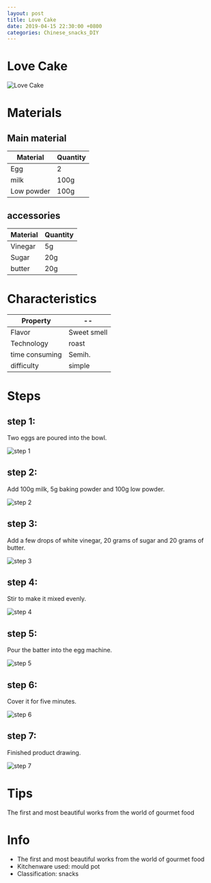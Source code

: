 ```yaml
---
layout: post
title: Love Cake
date: 2019-04-15 22:30:00 +0800
categories: Chinese_snacks_DIY
---
```


# Love Cake

![Love Cake]({{site.baseurl}}/img/402211/402211.jpg)

# Materials


## Main material

Material|Quantity
--|--
Egg|2
milk|100g
Low powder|100g

## accessories

Material|Quantity
--|--
Vinegar|5g
Sugar|20g
butter|20g

# Characteristics

Property|--
--|--
Flavor|Sweet smell
Technology|roast
time consuming|Semih.
difficulty|simple

# Steps

## step 1:

Two eggs are poured into the bowl.

![step 1]({{site.baseurl}}/img/402211/1.jpg)

## step 2:

Add 100g milk, 5g baking powder and 100g low powder.

![step 2]({{site.baseurl}}/img/402211/2.jpg)

## step 3:

Add a few drops of white vinegar, 20 grams of sugar and 20 grams of butter.

![step 3]({{site.baseurl}}/img/402211/3.jpg)

## step 4:

Stir to make it mixed evenly.

![step 4]({{site.baseurl}}/img/402211/4.jpg)

## step 5:

Pour the batter into the egg machine.

![step 5]({{site.baseurl}}/img/402211/5.jpg)

## step 6:

Cover it for five minutes.

![step 6]({{site.baseurl}}/img/402211/6.jpg)

## step 7:

Finished product drawing.

![step 7]({{site.baseurl}}/img/402211/7.jpg)

# Tips

The first and most beautiful works from the world of gourmet food

# Info

- The first and most beautiful works from the world of gourmet food
- Kitchenware used: mould pot
- Classification: snacks